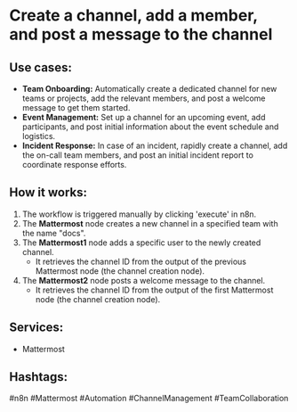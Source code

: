 # Create a channel, add a member, and post a message to the channel

## Use cases:

*   **Team Onboarding:** Automatically create a dedicated channel for new teams or projects, add the relevant members, and post a welcome message to get them started.
*   **Event Management:** Set up a channel for an upcoming event, add participants, and post initial information about the event schedule and logistics.
*   **Incident Response:** In case of an incident, rapidly create a channel, add the on-call team members, and post an initial incident report to coordinate response efforts.

## How it works:

1.  The workflow is triggered manually by clicking 'execute' in n8n.
2.  The **Mattermost** node creates a new channel in a specified team with the name "docs".
3.  The **Mattermost1** node adds a specific user to the newly created channel.
    *   It retrieves the channel ID from the output of the previous Mattermost node (the channel creation node).
4.  The **Mattermost2** node posts a welcome message to the channel.
    *   It retrieves the channel ID from the output of the first Mattermost node (the channel creation node).

## Services:

*   Mattermost

## Hashtags:

#n8n #Mattermost #Automation #ChannelManagement #TeamCollaboration
